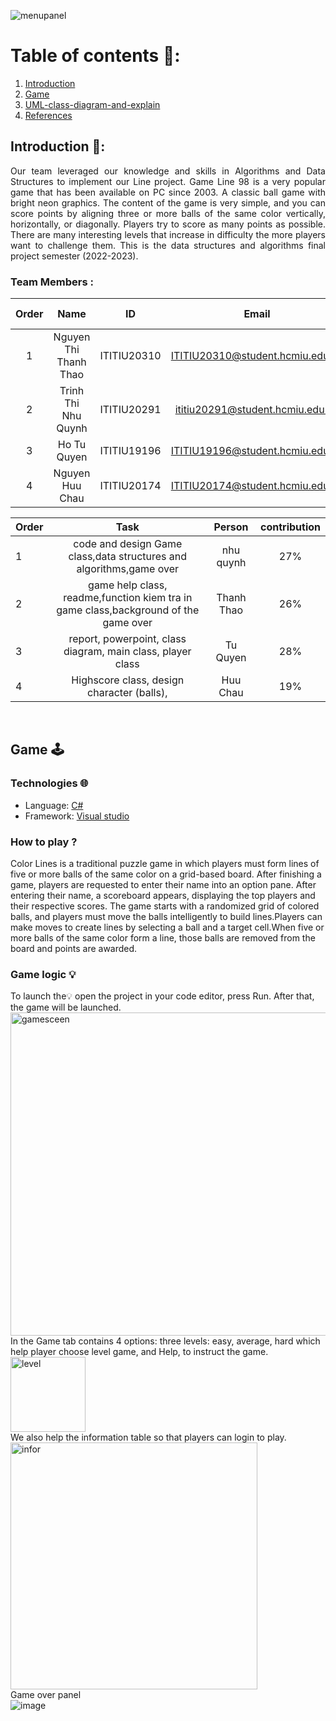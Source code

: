 ![menupanel](https://github.com/nanalynh/DSP-lab/assets/114456930/f1ba0c18-b4f3-4fb5-bf7e-79036eb5b79f)






<!-- TABLE OF CONTENTS -->
# Table of contents 🧁:
1. [Introduction](#Introduction)
2. [Game](#Game)
3. [UML-class-diagram-and-explain](#UML-class-diagram-and-explain)
7. [References](#References)
<!-- <details>
  <summary>Table of Contents</summary>
  <ol>
    <li>
      <a href="#Introduction">Introduction</a>
      <ul>
        <li><a href="#Team-members">Team Members</a></li>
	<li><a href="#task-allocation">Task Allocation</a></li>      
      </ul>
    </li>
    <li><a href="#technologies">Technologies</a></li>
    <li><a href="#uml-class-diagram">UML Class Diagram</a></li>
     <ul>
        <li><a href="#Control">Control</a></li>
	<li><a href="#Control button">Control button</a></li>
	<li><a href="# Sound Controns"> Sound Controns</a></li>
	<li><a href="#Model">Model</a></li>   
      </ul>
    <li><a href="#references">References</a></li>
  </ol>
</details> -->

<!-- ABOUT THE PROJECT -->

## Introduction <a name="Introduction"></a> 🔮:

<div align="center">
<img src="screenshots/Intro.gif" alt="">
</div>

<div style="text-align:justify">
Our team leveraged our knowledge and skills in Algorithms and Data Structures to implement our Line project. Game Line 98 is a very popular game that has been available on PC since 2003. A classic ball game with bright neon graphics. The content of the game is very simple, and you can score points by aligning three or more balls of the same color vertically, horizontally, or diagonally. Players try to score as many points as possible. There are many interesting levels that increase in difficulty the more players want to challenge them. This is the data structures and algorithms final project semester (2022-2023).
	
</div>

### Team Members :

| Order |         Name          |     ID      |            Email                         |                       Github account                        |     Lecture lab   |
| :---: | :-------------------: | :---------: | :--------------------------------------: | :---------------------------------------------------------: |:-----------------:|
|   1   | Nguyen Thi Thanh Thao | ITITIU20310 |ITITIU20310@student.hcmiu.edu.vn          | [thanhthao](https://github.com/nanalynh)                    | Mr. P. Q. S. Lam  |
|   2   | Trinh Thi Nhu Quynh   | ITITIU20291 |ititiu20291@student.hcmiu.edu.vn 	 | [nhu quynh](https://github.com/nhuquynh875) 	               | Mr. P. Q. S. Lam  |
|   3   | Ho Tu Quyen           | ITITIU19196 |ITITIU19196@student.hcmiu.edu.vn          | [Ho Tu Quyen](https://github.com/HoTuQuyen)                 | Mr. P. Q. S. Lam  |
|   4   |  Nguyen Huu Chau      | ITITIU20174 | ITITIU20174@student.hcmiu.edu.vn         | [Chau]( https://github.com/HChau1)                          |Mr.Thanh  |


| Order | Task                                                     		    |  Person   |contribution|
| :---- | :--------------------------------------------------------------------:    |:-----------: | :---------:|
| 1     |   code and design Game class,data structures and algorithms,game over     | nhu quynh  | 27%|
| 2     |   game help class, readme,function kiem tra in game class,background of the game over | Thanh Thao|26%|
| 3     |   report, powerpoint, class diagram, main class, player class     | Tu Quyen  |28%|
| 4     |     Highscore class, design character (balls),     | Huu Chau |19%|

<!-- Game -->
<br />

## Game <a name="Game"></a>:joystick:
### Technologies 🌐

- Language: [C#](https://learn.microsoft.com/en-us/dotnet/csharp/tour-of-csharp/)
- Framework: [Visual studio ](https://visualstudio.microsoft.com/)



### How to play ? 
Color Lines is a traditional puzzle game in which players must form lines of five or more balls of the same color on a grid-based board. After finishing a game, players are requested to enter their name into an option pane. After entering their name, a scoreboard appears, displaying the top players and their respective scores. The game starts with a randomized grid of colored balls, and players must move the balls intelligently to build lines.Players can make moves to create lines by selecting a ball and a target cell.When five or more balls of the same color form a line, those balls are removed from the board and points are awarded.
</div>

### Game logic 💡
To launch the💡 open the project in your code editor, press Run. After that, the game will be launched.
<br />
<img width="517" alt="gamesceen" src="https://github.com/nanalynh/DSP-lab/assets/114456930/e413e1dd-98ce-4218-9c65-6bd110035372">
<br />
In the Game tab contains 4 options: three levels: easy, average, hard which help player choose level game, and 
Help, to instruct the game.
<br />
<img width="120" alt="level" src="https://github.com/nanalynh/DSP-lab/assets/114456930/d7aa0ecf-b55c-4cd2-97ac-d6c3d2b155a8">
<br />
We also help the information table so that players can login to play.
<br />
<img width="395" alt="infor" src="https://github.com/nhuquynh875/dsa_game-line/assets/114456930/4fc784bc-c0a4-4362-8968-d40e7c6fff6f">
<br />
Game over panel 
<br />
![image](https://github.com/nhuquynh875/dsa_game-line/assets/114456930/78ead99d-9a18-4c83-bfd4-a5f2e4109e7f)








	




